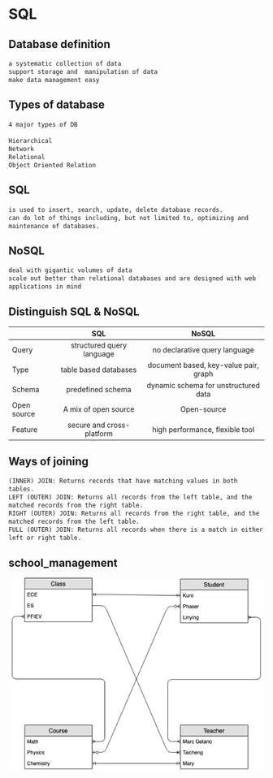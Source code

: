 # SQL

## Database definition

```
a systematic collection of data
support storage and  manipulation of data
make data management easy
```

## Types of database

```
4 major types of DB

Hierarchical
Network
Relational
Object Oriented Relation
```

## SQL

```
is used to insert, search, update, delete database records.
can do lot of things including, but not limited to, optimizing and maintenance of databases.
```

## NoSQL

```
deal with gigantic volumes of data
scale out better than relational databases and are designed with web applications in mind
```

## Distinguish SQL & NoSQL

|             |            SQL            |                 NoSQL                 |
|-------------|:-------------------------:|:-------------------------------------:|
| Query       | structured query language | no declarative query language         |
| Type        | table based databases     | document based, key-value pair, graph |
| Schema      | predefined schema         | dynamic schema for unstructured data  |
| Open source | A mix of open source      | Open-source                           |
| Feature     | secure and cross-platform | high performance, flexible tool       |

## Ways of joining

```
(INNER) JOIN: Returns records that have matching values in both tables.
LEFT (OUTER) JOIN: Returns all records from the left table, and the matched records from the right table.
RIGHT (OUTER) JOIN: Returns all records from the right table, and the matched records from the left table.
FULL (OUTER) JOIN: Returns all records when there is a match in either left or right table.
```

## school_management

![Database](https://github.com/ThaiNguyen-wakumo/Newbie/blob/master/school_management.png)
